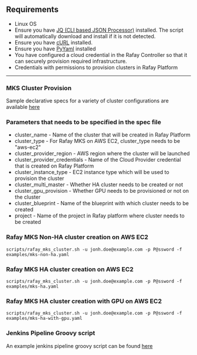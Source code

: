 ## Requirements
- Linux OS
- Ensure you have [JQ (CLI based JSON Processor)](https://stedolan.github.io/jq/) installed. The script will automatically download and install if it is not detected.
- Ensure you have [cURL](https://curl.haxx.se/) installed.
- Ensure you have [PyYaml](https://pypi.org/project/PyYAML/) installed
- You have configured a cloud credential in the Rafay Controller so that it can securely provision required infrastructure.
- Credentials with permissions to provision clusters in Rafay Platform
---
### MKS Cluster Provision

Sample declarative specs for a variety of cluster configurations are available [here](../mks-ec2/examples)

### Parameters that needs to be specified in the spec file

- cluster_name - Name of the cluster that will be created in Rafay Platform
- cluster_type - For Rafay MKS on AWS EC2, cluster_type needs to be "aws-ec2"
- cluster_provider_region - AWS region where the cluster will be launched
- cluster_provider_credentials - Name of the Cloud Provider credential that is created on Rafay Platform
- cluster_instance_type - EC2 instance type which will be used to provision the cluster
- cluster_multi_master - Whether HA cluster needs to be created or not
- cluster_gpu_provision - Whether GPU needs to be provisioned or not on the cluster
- cluster_blueprint - Name of the blueprint with which cluster needs to be created
- project - Name of the project in Rafay platform where cluster needs to be created

### Rafay MKS Non-HA cluster creation on AWS EC2

```scripts/rafay_mks_cluster.sh -u jonh.doe@example.com -p P@ssword -f examples/mks-non-ha.yaml```

### Rafay MKS HA cluster creation on AWS EC2

```scripts/rafay_mks_cluster.sh -u jonh.doe@example.com -p P@ssword -f examples/mks-ha.yaml```

### Rafay MKS HA cluster creation with GPU on AWS EC2

```scripts/rafay_mks_cluster.sh -u jonh.doe@example.com -p P@ssword -f examples/mks-ha-with-gpu.yaml```

### Jenkins Pipeline Groovy script

An example jenkins pipeline groovy script can be found [here](../mks-ec2/Jenkins)